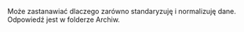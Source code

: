 Może zastanawiać dlaczego zarówno standaryzuję i normalizuję dane. Odpowiedź jest w folderze Archiw.